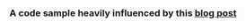 ### A code sample heavily influenced by this [blog post](https://weblogs.thinktecture.com/pawel/2019/07/entity-framework-core-custom-functions-using-imethodcalltranslator.html)
